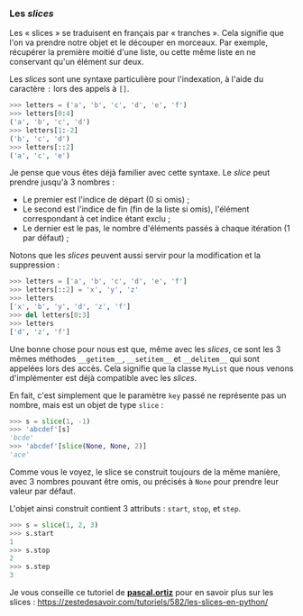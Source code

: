 ### Les *slices*

Les « slices » se traduisent en français par « tranches ». Cela signifie que l'on va prendre notre objet et le découper en morceaux.
Par exemple, récupérer la première moitié d'une liste, ou cette même liste en ne conservant qu'un élément sur deux.

Les *slices* sont une syntaxe particulière pour l'indexation, à l'aide du caractère `:` lors des appels à `[]`.

```python
>>> letters = ('a', 'b', 'c', 'd', 'e', 'f')
>>> letters[0:4]
('a', 'b', 'c', 'd')
>>> letters[1:-2]
('b', 'c', 'd')
>>> letters[::2]
('a', 'c', 'e')
```

Je pense que vous êtes déjà familier avec cette syntaxe. Le *slice* peut prendre jusqu'à 3 nombres :

- Le premier est l'indice de départ (0 si omis) ;
- Le second est l'indice de fin (fin de la liste si omis), l'élément correspondant à cet indice étant exclu ;
- Le dernier est le pas, le nombre d'éléments passés à chaque itération (1 par défaut) ;

Notons que les *slices* peuvent aussi servir pour la modification et la suppression :

```python
>>> letters = ['a', 'b', 'c', 'd', 'e', 'f']
>>> letters[::2] = 'x', 'y', 'z'
>>> letters
['x', 'b', 'y', 'd', 'z', 'f']
>>> del letters[0:3]
>>> letters
['d', 'z', 'f']
```

Une bonne chose pour nous est que, même avec les *slices*, ce sont les 3 mêmes méthodes `__getitem__`, `__setitem__` et `__delitem__` qui sont appelées lors des accès.
Cela signifie que la classe `MyList` que nous venons d'implémenter est déjà compatible avec les *slices*.

En fait, c'est simplement que le paramètre `key` passé ne représente pas un nombre, mais est un objet de type `slice` :

```python
>>> s = slice(1, -1)
>>> 'abcdef'[s]
'bcde'
>>> 'abcdef'[slice(None, None, 2)]
'ace'
```

Comme vous le voyez, le slice se construit toujours de la même manière, avec 3 nombres pouvant être omis, ou précisés à `None` pour prendre leur valeur par défaut.

L'objet ainsi construit contient 3 attributs : `start`, `stop`, et `step`.

```python
>>> s = slice(1, 2, 3)
>>> s.start
1
>>> s.stop
2
>>> s.step
3
```

Je vous conseille ce tutoriel de [**pascal.ortiz**](https://zestedesavoir.com/membres/voir/pascal.ortiz/) pour en savoir plus sur les slices : <https://zestedesavoir.com/tutoriels/582/les-slices-en-python/>

